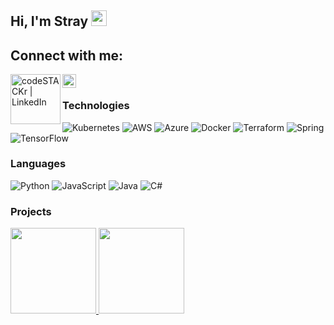 <!--
**StraysWonderland/StraysWonderland** is a ✨ _special_ ✨ repository because its `README.md` (this file) appears on your GitHub profile.
--->
## Hi, I'm Stray <img src="https://media.giphy.com/media/hvRJCLFzcasrR4ia7z/giphy.gif" width="25px">


## Connect with me:
<!--[<img align="left" alt="codeSTACKr.com" width="22px" src="https://raw.githubusercontent.com/iconic/open-iconic/master/svg/globe.svg" />][website]-->
[<img align="left" alt="codeSTACKr | LinkedIn" width="80px" src="https://img.shields.io/badge/LinkedIn-0077B5?style=for-the-badge&logo=linkedin&logoColor=white" />][linkedin]
[<img align="left" alt="codeSTACKr | Twitter" width="22px" src="https://cdn.jsdelivr.net/npm/simple-icons@v3/icons/xing.svg" />][xing]

<br />

[website]: https://google.com
[twitter]: https://twitter.com/indrajeet_nikam
[linkedin]: http://www.linkedin.com/in/cagri-tasci-97b3b1167
[xing]: https://www.xing.com/profile/Cagri_Tasci2/cv

### Technologies
![Kubernetes](https://img.shields.io/badge/-Kubernetes-000?&logo=Kubernetes)
![AWS](https://img.shields.io/badge/-AWS-000?&logo=Amazon-AWS&logoColor=F90)
![Azure](https://img.shields.io/badge/-Azure-000?&logo=Microsoft-Azure&logoColor=08F)
![Docker](https://img.shields.io/badge/-Docker-000?&logo=Docker)
![Terraform](https://img.shields.io/badge/-Terraform-000?&logo=Terraform)
![Spring](https://img.shields.io/badge/-Spring-000?&logo=Spring)
![TensorFlow](https://img.shields.io/badge/-TensorFlow-000?&logo=TensorFlow)

### Languages

![Python](https://img.shields.io/badge/-Python-000?&logo=Python)
![JavaScript](https://img.shields.io/badge/-JavaScript-000?&logo=JavaScript)
![Java](https://img.shields.io/badge/Java-000?&logo=java)
![C#](https://img.shields.io/badge/-Csharp-000?&logo=Csharp)



### Projects


<!----
[![](https://img.shields.io/badge/-🧬%20My%20Website-000)](https://github.com/adamalston/v2)
[![](https://img.shields.io/badge/-🦠%20COVID‑19%20Dashboard-000)](https://github.com/adamalston/COVID-19-Dashboard)
[![](https://img.shields.io/badge/-📝%20Summarizer-000)](https://github.com/adamalston/Summarizer)
[![](https://img.shields.io/badge/-🔬%20Overwatch-000)](https://github.com/adamalston/overwatch)
[![](https://img.shields.io/badge/-🛰%20KubeSat-000)](https://github.com/adamalston/kubesat)
[![](https://img.shields.io/badge/-🔊%20Voice%20Poker-000)](https://github.com/adamalston/Poker)
[![](https://img.shields.io/badge/-🗺%20PokémonGo%20Map-000)](https://github.com/adamalston/PokemonGo-Map)
--->

<!-- Also feel free to update second URL to any URL -->
<a href="https://github.com/anuraghazra/github-readme-stats">
<img height="137px" src="https://github-readme-stats.vercel.app/api?username=strayswonderland&count_private=true&show_icons=true&theme=dracula&&hide_title=true&hide_border=true&line_height=21" />
</a>
<a href="https://github.com/anuraghazra/github-readme-stats">
<img height="137px" src="https://github-readme-stats.vercel.app/api/top-langs/?username=strayswonderland&layout=compact&theme=dracula&hide_title=true&hide_border=true&line_height=21" />
</a>


